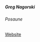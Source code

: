 ##### Greg Nagorski 

###### Posaune 

<a target="_blank" rel="noopener noreferrer" href="https://de.wikipedia.org/wiki/Grzegorz_Nag%C3%B3rski">Website</a>
